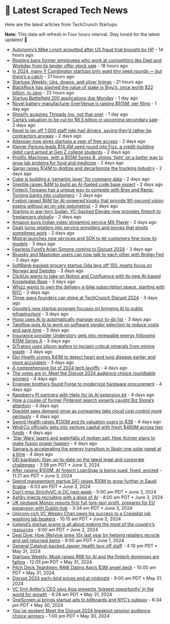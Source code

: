 
# 📰 Latest Scraped Tech News

Here are the latest articles from TechCrunch Startups:

**Note:** This data will refresh in Four hours interval. Stay tuned for the latest updates! 🔄
- [Autonomy’s Mike Lynch acquitted after US fraud trial brought by HP](https://techcrunch.com/2024/06/07/autonomys-mike-lynch-acquitted-after-us-fraud-trial-brought-by-hp/) - 14 hours ago
- [Rippling bans former employees who work at competitors like Deel and Workday from its tender offer stock sale](https://techcrunch.com/2024/06/07/rippling-former-employees-competitors-deel-workday-tender-offer-stock-sale/) - 18 hours ago
- [In 2024, many Y Combinator startups only want tiny seed rounds — but there’s a catch](https://techcrunch.com/2024/06/07/y-combinator-yc-startups-tiny-seed-rounds-vc-investors-not-interested/) - 21 hours ago
- [Startups Weekly: Ups, downs, and silver linings](https://techcrunch.com/2024/06/07/startups-weekly-ups-downs-and-silver-linings/) - 21 hours ago
- [BlackRock has slashed the value of stake in Byju’s, once worth $22 billion, to zero](https://techcrunch.com/2024/06/07/blackrock-has-slashed-the-value-of-stake-in-byjus-once-worth-22-billion-to-zero/) - 22 hours ago
- [Startup Battlefield 200 applications due Monday](https://techcrunch.com/2024/06/07/startup-battlefield-200-applications-due-monday/) - 1 day ago
- [Novel battery manufacturer EnerVenue is raising $515M, per filing](https://techcrunch.com/2024/06/07/novel-battery-manufacturer-enervenue-is-raising-515m-per-filing/) - 1 day ago
- [Shopify acquires Threads (no, not that one)](https://techcrunch.com/2024/06/07/shopify-acquires-threads-no-not-that-one/) - 1 day ago
- [Carta’s valuation to be cut by $6.5 billion in upcoming secondary sale](https://techcrunch.com/2024/06/06/cartas-valuation-to-be-cut-by-billions-in-an-upcoming-secondary-sale/) - 2 days ago
- [Revel to lay off 1,000 staff ride-hail drivers, saying they’d rather be contractors anyway](https://techcrunch.com/2024/06/06/revels-latest-pivot-ditching-all-employee-ride-hail-in-favor-of-gig-worker-model/) - 2 days ago
- [Atlassian now gives startups a year of free access](https://techcrunch.com/2024/06/06/atlassian-now-gives-startups-a-year-of-free-access/) - 2 days ago
- [Kleiner Perkins leads $14.4M seed round into Fizz, a credit-building debit card aimed at Gen Z college students](https://techcrunch.com/2024/06/06/kleiner-perkins-leads-14-4m-seed-round-into-fizz-a-credit-building-debit-card-aimed-at-gen-z-college-students/) - 2 days ago
- [Prolific Machines, with a $55M Series B, shines ‘light’ on a better way to grow lab proteins for food and medicine](https://techcrunch.com/2024/06/06/light-protein-prolific-machines-manufacturing/) - 2 days ago
- [Qargo raises $14M to digitize and decarbonize the trucking industry](https://techcrunch.com/2024/06/06/qargo-raises-14m-to-digitize-and-decarbonize-the-trucking-industry/) - 2 days ago
- [Cube is building a ‘semantic layer’ for company data](https://techcrunch.com/2024/06/06/cube-is-building-a-semantic-layer-for-company-data/) - 2 days ago
- [Greptile raises $4M to build an AI-fueled code base expert](https://techcrunch.com/2024/06/06/greptile-raises-4m-to-build-an-ai-code-base-expert/) - 2 days ago
- [Fintech Torpago has a unique way to compete with Brex and Ramp: Turning banks into customers](https://techcrunch.com/2024/06/06/banks-brex-ramp-torpago-fintech/) - 2 days ago
- [Eyebot raised $6M for AI-powered kiosks that provide 90-second vision exams without an on-site optometrist](https://techcrunch.com/2024/06/06/eyebot-raised-6m-for-ai-powered-kiosks-that-provide-90-second-eye-exams-without-optometrist/) - 2 days ago
- [Starting in war-torn Sudan, YC-backed Elevate now provides fintech to freelancers globally](https://techcrunch.com/2024/06/06/once-serving-war-torn-sudan-elevate-now-services-other-emerging-markets/) - 2 days ago
- [Amazon buys Indian video streaming service MX Player](https://techcrunch.com/2024/06/06/amazon-buys-indian-video-streaming-service-mx-player/) - 2 days ago
- [Dealt turns retailers into service providers and proves that pivots sometimes work](https://techcrunch.com/2024/06/05/dealt-turns-retailers-into-service-providers-and-proves-that-pivots-sometimes-work/) - 2 days ago
- [Mistral launches new services and SDK to let customers fine-tune its models](https://techcrunch.com/2024/06/05/mistral-launches-new-services-sdk-to-let-customers-fine-tune-its-models/) - 3 days ago
- [Fearless Fund’s Arian Simone coming to Disrupt 2024](https://techcrunch.com/2024/06/05/fearless-funds-arian-simone-coming-to-disrupt-2024/) - 3 days ago
- [Bluesky and Mastodon users can now talk to each other with Bridgy Fed](https://techcrunch.com/2024/06/05/bluesky-and-mastodon-users-can-now-talk-to-each-other-with-bridgy-fed/) - 3 days ago
- [SoftBank-backed grocery startup Oda lays off 150, resets focus on Norway and Sweden](https://techcrunch.com/2024/06/05/softbank-backed-grocery-startup-oda-lays-off-150-resets-focus-on-norway-and-sweden/) - 3 days ago
- [ClickUp wants to take on Notion and Confluence with its new AI-based Knowledge Base](https://techcrunch.com/2024/06/05/clickup-wants-to-take-on-notion-and-confluence-with-its-new-ai-based-knowledge-base/) - 3 days ago
- [Whizz wants to own the delivery e-bike subscription space, starting with NYC](https://techcrunch.com/2024/06/05/whizz-wants-to-own-the-delivery-e-bike-subscription-space-starting-with-nyc/) - 3 days ago
- [Three ways founders can shine at TechCrunch Disrupt 2024](https://techcrunch.com/2024/06/05/three-ways-founders-can-shine-at-techcrunch-disrupt-2024/) - 3 days ago
- [Google’s new startup program focuses on bringing AI to public infrastructure](https://techcrunch.com/2024/06/05/googles-new-startup-program-focuses-on-bringing-ai-to-public-infrastructure/) - 3 days ago
- [Hoop uses AI to automatically manage your to-do list](https://techcrunch.com/2024/06/05/hoop-frees-you-from-managing-your-to-do-list/) - 3 days ago
- [Taloflow puts AI to work on software vendor selection to reduce costs and save time](https://techcrunch.com/2024/06/05/taloflow-reduces-cost-and-time-involved-in-software-vendor-selection/) - 3 days ago
- [Insurance provider Understory gets into renewable energy following $15M Series A](https://techcrunch.com/2024/06/05/climate-insurance-understory-15m/) - 3 days ago
- [SiTration uses silicon wafers to reclaim critical minerals from mining waste](https://techcrunch.com/2024/06/05/sitration-uses-silicon-wafers-to-reclaim-critical-minerals-from-mining-waste/) - 3 days ago
- [Eko Health scores $41M to detect heart and lung disease earlier and more accurately](https://techcrunch.com/2024/06/05/eko-health-scores-41m-to-detect-heart-disease-earlier-and-more-accurately/) - 3 days ago
- [A comprehensive list of 2024 tech layoffs](https://techcrunch.com/2024/06/04/tech-layoffs-2023-list/) - 4 days ago
- [The votes are in: Meet the Disrupt 2024 audience choice roundtable winners](https://techcrunch.com/2024/06/04/the-votes-are-in-meet-the-disrupt-2024-audience-choice-roundtable-winners/) - 4 days ago
- [Engineer brothers found Forge to modernize hardware procurement](https://techcrunch.com/2024/06/04/ex-meta-blue-origin-brother-engineers-raise-2m-to-solve-hardware-procurement/) - 4 days ago
- [Raspberry Pi partners with Hailo for its AI extension kit](https://techcrunch.com/2024/06/04/raspberry-pi-partners-with-hailo-for-its-ai-extension-kit/) - 4 days ago
- [How a couple of former Pinterest search experts caught Biz Stone’s attention](https://techcrunch.com/2024/06/04/search-biz-stone-e-commerce-vantage-discovery/) - 4 days ago
- [Stacklet sees demand grow as companies take cloud cost control more seriously](https://techcrunch.com/2024/06/04/stacklet-sees-demand-grow-as-companies-take-cloud-cost-control-more-seriously/) - 4 days ago
- [Sword Health raises $130M and its valuation soars to $3B](https://techcrunch.com/2024/06/04/sword-healths-raises-130m-valuation-3b-ai-physical-therapy/) - 4 days ago
- [WndrCo officially gets into venture capital with fresh $460M across two funds](https://techcrunch.com/2024/06/04/jeffrey-katzenberg-wndrco-450m-fund-venture-capital/) - 4 days ago
- [‘Star Wars’ lasers and waterfalls of molten salt: How Xcimer plans to make fusion power happen](https://techcrunch.com/2024/06/04/star-wars-lasers-and-waterfalls-of-molten-salt-how-xcimer-plans-to-make-fusion-power-happen/) - 4 days ago
- [Samara is accelerating the energy transition in Spain one solar panel at a time](https://techcrunch.com/2024/06/04/samara-is-accelerating-the-energy-transition-in-spain-one-solar-panel-at-a-time/) - 4 days ago
- [DEI backlash: Stay up-to-date on the latest legal and corporate challenges](https://techcrunch.com/2024/06/03/dei-backlash-stay-up-to-date-on-the-latest-legal-and-corporate-challenges/) - 3:58 pm PDT • June 3, 2024
- [After raising $100M, AI fintech LoanSnap is being sued, fined, evicted](https://techcrunch.com/2024/06/03/ai-fintech-loansnap-sued-fined-evicted-raised-100m/) - 11:21 am PDT • June 3, 2024
- [Spend management startup SiFi raises $10M to grow further in Saudi Arabia](https://techcrunch.com/2024/06/03/sifi-raises-10m-seed/) - 6:03 am PDT • June 3, 2024
- [Don’t miss StrictlyVC in DC next week](https://techcrunch.com/2024/06/03/dont-miss-strictlyvc-in-dc-next-week/) - 5:00 am PDT • June 3, 2024
- [Ashby injects recruiting with a dose of AI](https://techcrunch.com/2024/06/03/ashby-injects-recruiting-with-a-dose-of-ai/) - 4:00 am PDT • June 3, 2024
- [UK neobank Monzo reports first full (pre-tax) profit, prepares for EU expansion with Dublin hub](https://techcrunch.com/2024/06/03/uk-neobank-monzo-reports-first-full-pre-tax-profit-prepares-for-eu-expansion-with-dublin-hub/) - 3:34 am PDT • June 3, 2024
- [Unicorn-rich VC Wesley Chan owes his success to a Craigslist job washing lab beakers](https://techcrunch.com/2024/06/02/wesley-chan-venture-capital-unicorn/) - 10:15 am PDT • June 2, 2024
- [Iceland’s startup scene is all about making the most of the country’s resources](https://techcrunch.com/2024/06/02/icelands-startup-scene-is-all-about-making-the-most-of-the-countrys-resources/) - 9:00 am PDT • June 2, 2024
- [Deal Dive: How (Re)vive grew 10x last year by helping retailers recycle and sell returned items](https://techcrunch.com/2024/06/01/deal-dive-how-revive-grew-10x-last-year-by-helping-retailers-recycle-and-sell-returned-items/) - 9:00 am PDT • June 1, 2024
- [General Catalyst-backed Jasper Health lays off staff](https://techcrunch.com/2024/05/31/general-catalyst-backed-jasper-health-lays-off-staff/) - 4:10 pm PDT • May 31, 2024
- [Startups Weekly: Musk raises $6B for AI and the fintech dominoes are falling](https://techcrunch.com/2024/05/31/musk-raises-6b-for-ai-and-the-fintech-dominoes-are-falling/) - 12:05 pm PDT • May 31, 2024
- [Pitch Deck Teardown: RAW Dating App’s $3M angel deck](https://techcrunch.com/2024/05/31/sample-angel-pitch-deck-raw-dating-app/) - 10:00 am PDT • May 31, 2024
- [Disrupt 2024 early-bird prices end at midnight](https://techcrunch.com/2024/05/31/disrupt-2024-early-bird-prices-end-at-midnight/) - 9:00 am PDT • May 31, 2024
- [VC firm Antler’s CEO says Asia presents ‘biggest opportunity’ in the world for growth](https://techcrunch.com/2024/05/31/vc-firm-antlers-ceo-says-asia-presents-biggest-opportunity-in-the-world-for-growth/) - 6:28 am PDT • May 31, 2024
- [OneScreen.ai brings startup ads to billboards and NYC’s subway](https://techcrunch.com/2024/05/30/onescreen-ai-brings-startup-ads-to-billboards-and-nycs-subway/) - 6:34 pm PDT • May 30, 2024
- [You’ve spoken! Meet the Disrupt 2024 breakout session audience choice winners](https://techcrunch.com/2024/05/30/youve-spoken-meet-the-5-breakout-session-audience-choice-winners-at-disrupt-2024/) - 1:00 pm PDT • May 30, 2024